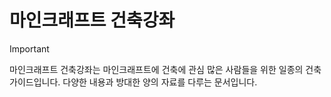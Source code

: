 # 마인크래프트 건축강좌

> [!IMPORTANT]
> 마인크래프트 건축강좌는 마인크래프트에 건축에 관심 많은 사람들을 위한 일종의 건축 가이드입니다. 다양한 내용과 방대한 양의 자료를 다루는 문서입니다.
